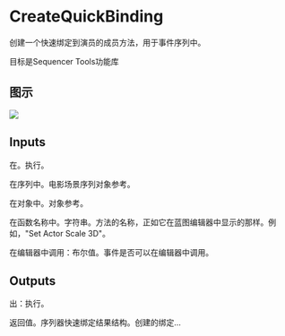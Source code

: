 # CreateQuickBinding

创建一个快速绑定到演员的成员方法，用于事件序列中。

目标是Sequencer Tools功能库

## 图示

![]($-20221218-18521274.png)

## Inputs

在。执行。

在序列中。电影场景序列对象参考。

在对象中。对象参考。

在函数名称中。字符串。方法的名称，正如它在蓝图编辑器中显示的那样。例如，"Set Actor Scale 3D"。

在编辑器中调用：布尔值。事件是否可以在编辑器中调用。

## Outputs

出：执行。

返回值。序列器快速绑定结果结构。创建的绑定...